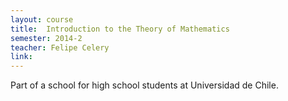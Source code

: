 ```yaml
---
layout: course
title:  Introduction to the Theory of Mathematics
semester: 2014-2
teacher: Felipe Celery
link: 
---
```


Part of a school for high school students at Universidad de Chile.
